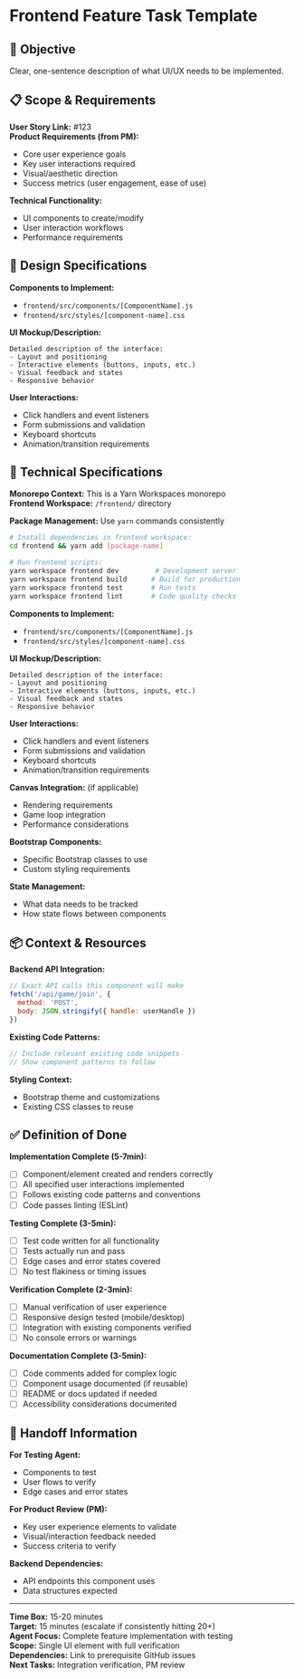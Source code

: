 # Frontend Feature Task Template

## 🎯 Objective
Clear, one-sentence description of what UI/UX needs to be implemented.

## 📋 Scope & Requirements
**User Story Link:** #123  
**Product Requirements (from PM):**
- Core user experience goals
- Key user interactions required
- Visual/aesthetic direction
- Success metrics (user engagement, ease of use)

**Technical Functionality:**
- UI components to create/modify
- User interaction workflows
- Performance requirements

## 🎨 Design Specifications
**Components to Implement:**
- `frontend/src/components/[ComponentName].js`
- `frontend/src/styles/[component-name].css`

**UI Mockup/Description:**
```
Detailed description of the interface:
- Layout and positioning
- Interactive elements (buttons, inputs, etc.)
- Visual feedback and states
- Responsive behavior
```

**User Interactions:**
- Click handlers and event listeners
- Form submissions and validation
- Keyboard shortcuts
- Animation/transition requirements

## 🔧 Technical Specifications
**Monorepo Context:** This is a Yarn Workspaces monorepo  
**Frontend Workspace:** `/frontend/` directory

**Package Management:** Use `yarn` commands consistently
```bash
# Install dependencies in frontend workspace:
cd frontend && yarn add [package-name]

# Run frontend scripts:
yarn workspace frontend dev         # Development server  
yarn workspace frontend build      # Build for production
yarn workspace frontend test       # Run tests
yarn workspace frontend lint       # Code quality checks
```

**Components to Implement:**
- `frontend/src/components/[ComponentName].js`
- `frontend/src/styles/[component-name].css`

**UI Mockup/Description:**
```
Detailed description of the interface:
- Layout and positioning
- Interactive elements (buttons, inputs, etc.)
- Visual feedback and states
- Responsive behavior
```

**User Interactions:**
- Click handlers and event listeners
- Form submissions and validation
- Keyboard shortcuts
- Animation/transition requirements

**Canvas Integration:** (if applicable)
- Rendering requirements
- Game loop integration
- Performance considerations

**Bootstrap Components:**
- Specific Bootstrap classes to use
- Custom styling requirements

**State Management:**
- What data needs to be tracked
- How state flows between components

## 📦 Context & Resources
**Backend API Integration:**
```javascript
// Exact API calls this component will make
fetch('/api/game/join', {
  method: 'POST',
  body: JSON.stringify({ handle: userHandle })
})
```

**Existing Code Patterns:**
```javascript
// Include relevant existing code snippets
// Show component patterns to follow
```

**Styling Context:**
- Bootstrap theme and customizations
- Existing CSS classes to reuse

## ✅ Definition of Done
**Implementation Complete (5-7min):**
- [ ] Component/element created and renders correctly
- [ ] All specified user interactions implemented
- [ ] Follows existing code patterns and conventions
- [ ] Code passes linting (ESLint)

**Testing Complete (3-5min):**
- [ ] Test code written for all functionality
- [ ] Tests actually run and pass
- [ ] Edge cases and error states covered
- [ ] No test flakiness or timing issues

**Verification Complete (2-3min):**
- [ ] Manual verification of user experience
- [ ] Responsive design tested (mobile/desktop)
- [ ] Integration with existing components verified
- [ ] No console errors or warnings

**Documentation Complete (3-5min):**
- [ ] Code comments added for complex logic
- [ ] Component usage documented (if reusable)
- [ ] README or docs updated if needed
- [ ] Accessibility considerations documented

## 🔗 Handoff Information
**For Testing Agent:**
- Components to test
- User flows to verify
- Edge cases and error states

**For Product Review (PM):**
- Key user experience elements to validate
- Visual/interaction feedback needed
- Success criteria to verify

**Backend Dependencies:**
- API endpoints this component uses
- Data structures expected

---
**Time Box:** 15-20 minutes  
**Target:** 15 minutes (escalate if consistently hitting 20+)  
**Agent Focus:** Complete feature implementation with testing  
**Scope:** Single UI element with full verification  
**Dependencies:** Link to prerequisite GitHub issues  
**Next Tasks:** Integration verification, PM review
